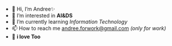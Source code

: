 - 👋 Hi, I’m Andree✨
- 👀 I’m interested in **AI&DS**
- 🌱 I’m currently learning *Information Technology*
- 📫 How to reach me andree.forwork@gmail.com *(only for work)*
- 🌻 **i love Too**

